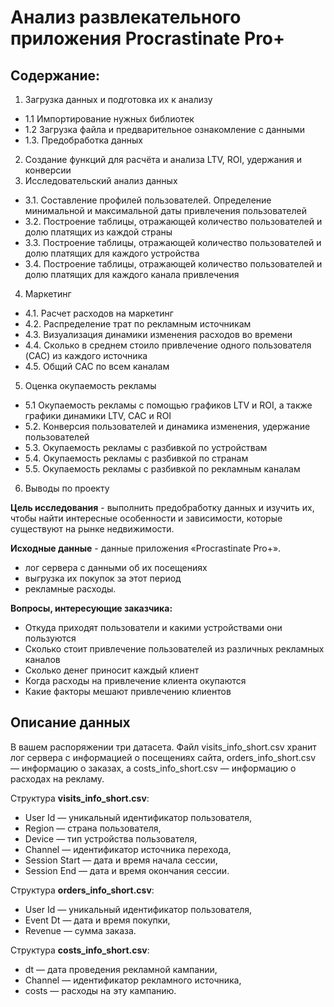 #  Анализ развлекательного приложения Procrastinate Pro+
## Содержание:

1. Загрузка данных и подготовка их к анализу
 - 1.1  Импортирование нужных библиотек
 - 1.2 Загрузка файла и предварительное ознакомление с данными
 - 1.3. Предобработка данных
2. Создание функций для расчёта и анализа LTV, ROI, удержания и конверсии
3. Исследовательский анализ данных
 - 3.1. Составление профилей пользователей. Определение минимальной и максимальной даты привлечения пользователей
 - 3.2. Построение таблицы, отражающей количество пользователей и долю платящих из каждой страны
 - 3.3. Построение таблицы, отражающей количество пользователей и долю платящих для каждого устройства
 - 3.4. Построение таблицы, отражающей количество пользователей и долю платящих для каждого канала привлечения
4. Маркетинг
 - 4.1. Расчет расходов на маркетинг
 - 4.2. Распределение трат по рекламным источникам
 - 4.3. Визуализация динамики изменения расходов во времени
 - 4.4. Cколько в среднем стоило привлечение одного пользователя (CAC) из каждого источника
 - 4.5. Общий САС по всем каналам
5. Оценка окупаемость рекламы
 - 5.1 Окупаемость рекламы c помощью графиков LTV и ROI, а также графики динамики LTV, CAC и ROI
 - 5.2. Конверсия пользователей и динамика изменения, удержание пользователей
 - 5.3. Окупаемость рекламы с разбивкой по устройствам
 - 5.4. Окупаемость рекламы с разбивкой по странам
 - 5.5. Окупаемость рекламы с разбивкой по рекламным каналам
6. Выводы по проекту

<b>Цель исследования</b> - выполнить предобработку данных и изучить их, чтобы найти интересные особенности и зависимости, которые существуют на рынке недвижимости.

<b>Исходные данные</b> - данные приложения «Procrastinate Pro+».
- лог сервера с данными об их посещениях
- выгрузка их покупок за этот период
- рекламные расходы.

<b>Вопросы, интересующие заказчика:</b>

- Откуда приходят пользователи и какими устройствами они пользуются
- Сколько стоит привлечение пользователей из различных рекламных каналов
- Сколько денег приносит каждый клиент
- Когда расходы на привлечение клиента окупаются
- Какие факторы мешают привлечению клиентов

## Описание данных

В вашем распоряжении три датасета. Файл visits_info_short.csv хранит лог сервера с информацией о посещениях сайта, orders_info_short.csv — информацию о заказах, а costs_info_short.csv — информацию о расходах на рекламу.

Структура **visits_info_short.csv**:
- User Id — уникальный идентификатор пользователя,
- Region — страна пользователя,
- Device — тип устройства пользователя,
- Channel — идентификатор источника перехода,
- Session Start — дата и время начала сессии,
- Session End — дата и время окончания сессии.

Структура **orders_info_short.csv**:
- User Id — уникальный идентификатор пользователя,
- Event Dt — дата и время покупки,
- Revenue — сумма заказа.

Структура **costs_info_short.csv**:
- dt — дата проведения рекламной кампании,
- Channel — идентификатор рекламного источника,
- costs — расходы на эту кампанию.
